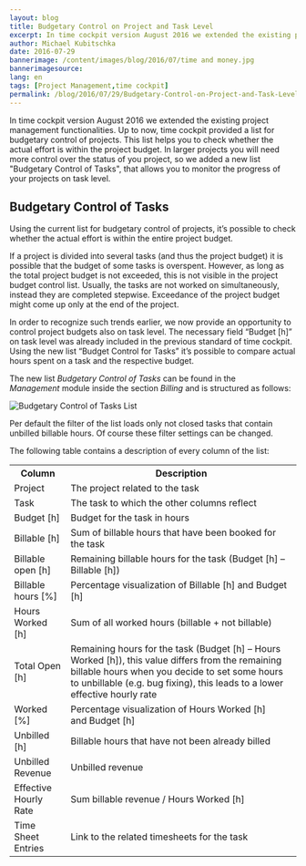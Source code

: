 ```yaml
---
layout: blog
title: Budgetary Control on Project and Task Level
excerpt: In time cockpit version August 2016 we extended the existing project management functionalities. Up to now, time cockpit provided a list for budgetary control of projects. This list helps you to check whether the actual effort is within the project budget. In larger projects you will need more control over the status of you project, so we added a new list "Budgetary Control of Tasks", that allows you to monitor the progress of your projects on task level.
author: Michael Kubitschka
date: 2016-07-29
bannerimage: /content/images/blog/2016/07/time and money.jpg
bannerimagesource: 
lang: en
tags: [Project Management,time cockpit]
permalink: /blog/2016/07/29/Budgetary-Control-on-Project-and-Task-Level
---
```


<p>In time cockpit version August 2016 we extended the existing project management functionalities. Up to now, time cockpit provided a list for budgetary control of projects. This list helps you to check whether the actual effort is within the project budget. In larger projects you will need more control over the status of you project, so we added a new list "Budgetary Control of Tasks", that allows you to monitor the progress of your projects on task level.</p><h2>Budgetary Control of Tasks
<br /></h2><p>Using the current list for budgetary control of projects, it’s possible to check whether the actual effort is within the entire project budget.</p><p>If a project is divided into several tasks (and thus the project budget) it is possible that the budget of some tasks is overspent. However, as long as the total project budget is not exceeded, this is not visible in the project budget control list. Usually, the tasks are not worked on simultaneously, instead they are completed stepwise. Exceedance of the project budget might come up only at the end of the project.</p><p>In order to recognize such trends earlier, we now provide an opportunity to control project budgets also on task level. The necessary field “Budget [h]” on task level was already included in the previous standard of time cockpit. Using the new list “Budget Control for Tasks” it’s possible to compare actual hours spent on a task and the respective budget.</p><p>
  <span lang="EN-US">The new list <em>Budgetary Control of Tasks</em> can be found in the <em>Management</em> module inside the section <em>Billing</em> and is structured as follows:</span>
</p><p>
  <span lang="EN-US"></span>
</p><p>
  <span lang="EN-US">
    <img title="Budgetary Control of Tasks List" src="{{site.baseurl}}/content/images/blog/2016/07/TaskBudgetControlList.png" alt="Budgetary Control of Tasks List" />
  </span>
</p><p>Per default the filter of the list loads only not closed tasks that contain unbilled billable hours. Of course these filter settings can be changed.</p><p>The following table contains a description of every column of the list:</p><table class="infoTable">
  <tbody>
    <tr>
      <th>Column</th>
      <th>Description</th>
    </tr>
    <tr>
      <td>Project</td>
      <td>The project related to the task</td>
    </tr>
    <tr>
      <td>Task</td>
      <td>The task to which the other columns reflect</td>
    </tr>
    <tr>
      <td>Budget [h]</td>
      <td>Budget for the task in hours</td>
    </tr>
    <tr>
      <td>Billable [h]</td>
      <td>Sum of billable hours that have been booked for the task</td>
    </tr>
    <tr>
      <td>Billable open [h]</td>
      <td>Remaining billable hours for the task (Budget [h] – Billable [h])</td>
    </tr>
    <tr>
      <td>Billable hours [%]</td>
      <td>Percentage visualization of Billable [h] and Budget [h]</td>
    </tr>
    <tr>
      <td>Hours Worked [h]</td>
      <td>Sum of all worked hours (billable + not billable)</td>
    </tr>
    <tr>
      <td>Total Open [h]</td>
      <td>Remaining hours for the task (Budget [h] – Hours Worked [h]), this value differs from the remaining billable hours when you decide to set some hours to unbillable (e.g. bug fixing), this leads to a lower effective hourly rate</td>
    </tr>
    <tr>
      <td>Worked [%]</td>
      <td>Percentage visualization of Hours Worked [h] and Budget [h]</td>
    </tr>
    <tr>
      <td>Unbilled [h]</td>
      <td>Billable hours that have not been already billed</td>
    </tr>
    <tr>
      <td>Unbilled Revenue</td>
      <td>Unbilled revenue</td>
    </tr>
    <tr>
      <td>Effective Hourly Rate</td>
      <td>Sum billable revenue / Hours Worked [h]</td>
    </tr>
    <tr>
      <td>Time Sheet Entries</td>
      <td>Link to the related timesheets for the task</td>
    </tr>
  </tbody>
</table>